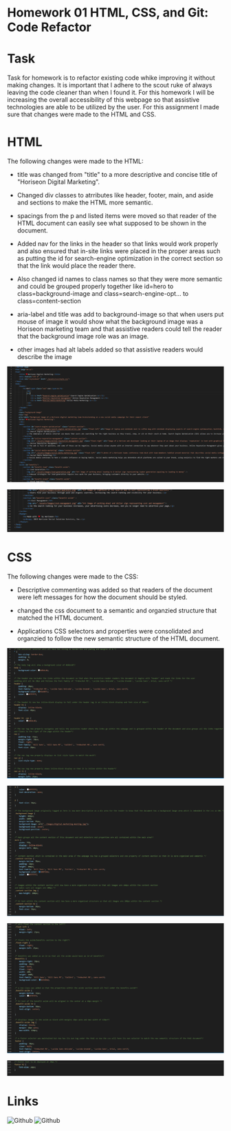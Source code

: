# Homework 01 HTML, CSS, and Git: Code Refactor

# Task

Task for homework is to refactor existing code whike improving it without making changes. It is important that I adhere to the scout ruke of always leaving the code cleaner than when I found it. For this homework I will be increasing the overall accessibility of this webpage so that assistive technologies are able to be utilized by the user. For this assignment I made sure that changes were made to the HTML and CSS.

# HTML

The following changes were made to the HTML:

- title was changed from "title" to a more descriptive and concise title of "Horiseon Digital Marketing".

- Changed div classes to atrributes like header, footer, main, and aside and sections to make the HTML more semantic.

- spacings from the p and listed items were moved so that reader of the HTML document can easily see what supposed to be shown in the document.

- Added nav for the links in the header so that links would work properly and also ensured that in-site links were placed in the proper areas such as putting the id for search-engine optimization in the correct section so that the link would place the reader there.

- Also changed id names to class names so that they were more semantic and could be grouped properly together like id=hero to class=background-image and class=search-engine-opt... to class=content-section

- aria-label and title was add to background-image so that when users put mouse of image it would show what the background image was a Horiseon marketing team and that assistive readers could tell the reader that the background image role was an image.

- other images had alt labels added so that assistive readers would describe the image

![Screenshot](./assets/images/screenshot-html-01.PNG)

![Screenshot](./assets/images/screenshot-html-02.PNG)

# CSS

The following changes were made to the CSS:

- Descriptive commenting was added so that readers of the document were left messages for how the document should be styled.

- changed the css document to a semantic and organzied structure that matched the HTML document.

- Applications CSS selectors and properties were consolidated and organzied to follow the new semantic structure of the HTML document.

![Screenshot](./assets/images/screenshot-css-01.PNG)

![Screenshot](./assets/images/screenshot-css-02.PNG)

![Screenshot](./assets/images/screenshot-css-03.PNG)

![Screenshot](./assets/images/screenshot-css-04.PNG)

# Links


![Github](https://github.com/rileyale001/homework01SemanticMarkupandRefactor.git)
![Github](https://rileyale001.github.io/homework01SemanticMarkupandRefactor)